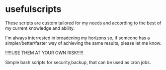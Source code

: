 usefulscripts
===============

These scripts are custom tailored for my needs and according to the best of my current knowledge and ability.

I'm always interrested in broadening my horizons so, if someone has a simpler/better/faster way of achieving the same results, please let me know.

!!!!!USE THEM AT YOUR OWN RISK!!!!!

Simple bash scripts for security,backup, that can be used as cron jobs.
